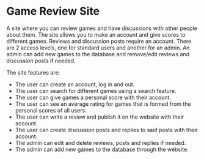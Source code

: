 # Game Review Site
A site where you can review games and have discussions with other people about them.
The site allows you to make an account and give scores to different games. Reviews and discussion posts require an account.
There are 2 access levels, one for standard users and another for an admin. An admin can add new games to the database and 
remove/edit reviews and discussion posts if needed.

The site features are:
* The user can create an account, log in and out.
* The user can search for different games using a search feature.
* The user can give games a personal score with their account.
* The user can see an average rating for games that is formed from the personal scores of all users.
* The user can write a review and publish it on the website with their account.
* The user can create discussion posts and replies to said posts with their account.
* The admin can edit and delete reviews, posts and replies if needed.
* The admin can add new games to the database through the website.
